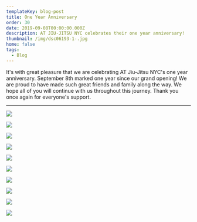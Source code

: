 ```yaml
---
templateKey: blog-post
title: One Year Anniversary
order: 30
date: 2019-09-08T00:00:00.000Z
description: AT JIU-JITSU NYC celebrates their one year anniversary!
thumbnail: /img/dsc06193-1-.jpg
home: false
tags:
  - Blog
---
```

It's with great pleasure that we are celebrating AT Jiu-Jitsu NYC's one year anniversary. September 8th marked one year since our grand opening! We are proud to have made such great friends and family along the way. We hope all of you will continue with us throughout this journey. Thank you once again for everyone's support.

- - -

![](/img/dsc06223.jpg)

![](/img/dsc06167.jpg)

![](/img/dsc06170.jpg)

![](/img/dsc06188.jpg)

![](/img/dsc06208.jpg)

![](/img/dsc06172.jpg)

![](/img/dsc06217.jpg)

![](/img/dsc06184.jpg)

![](/img/dsc06211.jpg)

![](/img/dsc06197.jpg)
